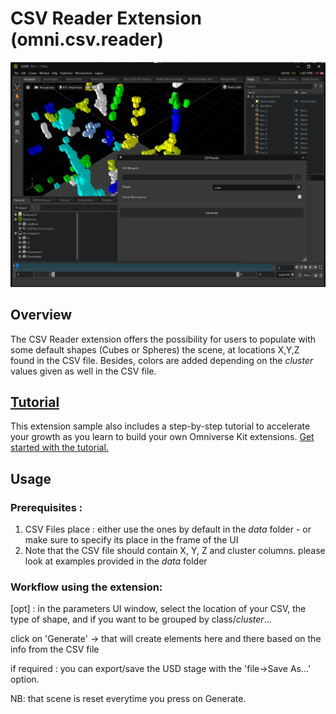 # CSV Reader Extension (omni.csv.reader)

![CVS Reader UI and Result](exts/omni.csv.reader/data/OV_CSVReader_WhatToExpect.png)

## Overview

The CSV Reader extension offers the possibility for users to populate with some default shapes (Cubes or Spheres) the scene, at locations X,Y,Z found in the CSV file.
Besides, colors are added depending on the _cluster_ values given as well in the CSV file.


## [Tutorial](../../../tutorial/tutorial.md)

This extension sample also includes a step-by-step tutorial to accelerate your growth as you learn to build your own
Omniverse Kit extensions. [Get started with the tutorial.](../../../tutorial/tutorial.md)


## Usage

### Prerequisites :
1) CSV Files place : either use the ones by default in the _data_ folder - or make sure to specify its place in the frame of the UI
2) Note that the CSV file should contain X, Y, Z and cluster columns. please look at examples provided in the _data_ folder

### Workflow using the extension:

[opt] : in the parameters UI window, select the location of your CSV, the type of shape, and if you want to be grouped by class/_cluster_...

click on 'Generate' -> that will create elements here and there based on the info from the CSV file

if required : you can export/save the USD stage with the 'file->Save As...' option.

NB: that scene is reset everytime you press on Generate.

